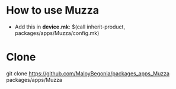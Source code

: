 #  How to use Muzza
- Add this in **device.mk**: $(call inherit-product, packages/apps/Muzza/config.mk)

# Clone
git clone https://github.com/MaloyBegonia/packages_apps_Muzza packages/apps/Muzza
